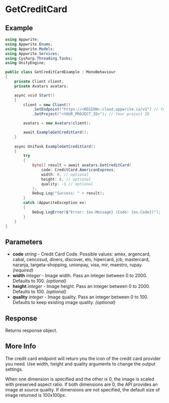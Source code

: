 # GetCreditCard

## Example

```csharp
using Appwrite;
using Appwrite.Enums;
using Appwrite.Models;
using Appwrite.Services;
using Cysharp.Threading.Tasks;
using UnityEngine;

public class GetCreditCardExample : MonoBehaviour
{
    private Client client;
    private Avatars avatars;

    async void Start()
    {
        client = new Client()
            .SetEndpoint("https://<REGION>.cloud.appwrite.io/v1") // Your API Endpoint
            .SetProject("<YOUR_PROJECT_ID>"); // Your project ID

        avatars = new Avatars(client);

        await ExampleGetCreditCard();
    }
    
    async UniTask ExampleGetCreditCard()
    {
        try
        {
            byte[] result = await avatars.GetCreditCard(
                code: CreditCard.AmericanExpress,
                width: 0, // optional
                height: 0, // optional
                quality: -1 // optional
            );
            Debug.Log("Success: " + result);
        }
        catch (AppwriteException ex)
        {
            Debug.LogError($"Error: {ex.Message} (Code: {ex.Code})");
        }
    }
}
```

## Parameters

- **code** *string* - Credit Card Code. Possible values: amex, argencard, cabal, cencosud, diners, discover, elo, hipercard, jcb, mastercard, naranja, targeta-shopping, unionpay, visa, mir, maestro, rupay. *(required)* 
- **width** *integer* - Image width. Pass an integer between 0 to 2000. Defaults to 100. *(optional)*
- **height** *integer* - Image height. Pass an integer between 0 to 2000. Defaults to 100. *(optional)*
- **quality** *integer* - Image quality. Pass an integer between 0 to 100. Defaults to keep existing image quality. *(optional)*

## Response

Returns response object.
## More Info

The credit card endpoint will return you the icon of the credit card provider you need. Use width, height and quality arguments to change the output settings.

When one dimension is specified and the other is 0, the image is scaled with preserved aspect ratio. If both dimensions are 0, the API provides an image at source quality. If dimensions are not specified, the default size of image returned is 100x100px.


